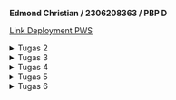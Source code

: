 
**Edmond Christian / 2306208363 / PBP D**

[Link Deployment PWS](http://edmond-christian31-ecommerceassignment.pbp.cs.ui.ac.id)
<Details>
<Summary>Tugas 2</Summary>

## Tugas 2
**Jelaskan bagaimana cara kamu mengimplementasikan checklist di atas secara step-by-step**

1. Membuat folder dengan nama project saya di komputer dan menyambungkannya dengan git.
2. Membuat repository kosong di github.
3. Melakukan commit dan push folder komputer ke dalam github untuk menyambungkan kedua git.
4. Membuat dan mengaktifkan virtual environment dengan `python -m venv env` kemudian `env\Scripts\activate`.
5. Menginstall library Django dan library lain yang diperlukan dengan membuat `requirements.txt` dan menjalankan `pip install -r requirements.txt`.
6. Membuat project Django dengan `django-admin startproject the_eh_toko .` dan mengkonfigurasikan localhost ke dalam allowed host di `settings.py`.
7. Mengecek apakah project berhasil terbuat dengan `python manage.py runserver`.
8. Membuat file `.gitignore` untuk membatasi file-file yang akan dipush ke github.
9. Melakukan initial commit dan push project ke github.
10. Membuat aplikasi `main` dalam project dengan `python manage.py startapp main` dan menambahkannya ke dalam `INSTALLED_APPS` di `settings.py`.
11. Membuat template `main.html` dan mengisinya dengan teks mengenai e-commerce yang dibikin dan produknya.
12. Membuat model `Product` dan melakukan migrasi  dengan `python manage.py makemigrations` dan `python manage.py migrate`.
13. Menambahkan fungsi pada `views.py` untuk mengembalikan `context` yang akan mengisi nilai variabel pada `main.html`.
14. Mengkonfigurasi routing project sehingga `main.html` muncul.
15. Melakukan push ke github.
16. Membuat project baru pada website PWS (Pacil Web Service).
17. Menambahkan `edmond-christian31-ecommerceassignment.pbp.cs.ui.ac.id` ke dalam allowed host project.
18. Menghubungkan project dengan PWS sesuai dengan panduan websitenya. 
19. Melakukan push terhadap branch pws dengan `git push pws master`.
20. Menunggu proses building project oleh PWS dan setelah selesai project dapat diakses melalui http://edmond-christian31-ecommerceassignment.pbp.cs.ui.ac.id/
(Setiap langkah tersebut tidak saya lakukan sekaligus, melainkan dalam beberapa sesi. Untuk setiap sesi saya mulai dengan `env\Scripts\activate` dan akhiri dengan `deactivate`).
21. Setelah project dapat terlihat dan benar, saya menambahkan gambar salah satu produk ke dalam `main.html`.
22. Penambahan gambar dilakukan dengan membuat folder baru `/static` pada folder aplikasi `main`, kemudian memasukan gambar ke dalam folder tersebut.
23. Pada `main.html` saya menambahkan `{% load static %}` di awal dokumen agar gambar di folder `/static` dapat ditemukan
24. Lalu saya juga mengganti beberapa teks dan formatting pada `main.html`
25. Terakhir saya melakukan push terhadap github dan WPS. (Pada website PWS, project mungkin belum menampilkan tampilan terbaru sebab build yang gagal karena PWS yang sedang bermasalah)


**Buatlah bagan yang berisi request client ke web aplikasi berbasis Django beserta responnya dan jelaskan pada bagan tersebut kaitan antara `urls.py`, `views.py`, `models.py`, dan berkas `html`.**

<img src="main/static/DjangoDiagram.png">


**Jelaskan fungsi git dalam pengembangan perangkat lunak!**

Git merupakan sebuah software version control, yang berarti git berfungsi untuk memanajemen perubahan suatu kode software. Pada pengembangan software tentunya akan terjadi banyak perubahan kode software, dengan git seseorang dapat menyimpan suatu versi dari softwarenya. Jika pengembang software tersebut ingin melakukan perubahan kode tanpa mengganti kode yang sekarang ia dapat membuat berbagai branch baru untuk melakukan testing dll., dan ia juga dapat kembali ke branch utama jika ingin melakukan hal yang berbeda. Dengan branching ini, lebih dari satu orang juga dapat bekerja pada suatu project atau aplikasi yang sama tanpa mengganggu satu sama lain yang di mana jika ingin dilakukan perubahannya perlu dimerge. Fungsi yang terakhir adalah, git dapat berperan sebagai backup jika kode utama memiliki kesalahan ataupun ingin kembali ke kode yang awal. Jadi fungsi git dalam pengembangan software secara singkat adalah meningkatkan efisiensi pengembangan software, memungkinkan kolaborasi dalam pengembangan software, dan sebagai backup versi software.


**Menurut Anda, dari semua framework yang ada, mengapa framework Django dijadikan permulaan pembelajaran pengembangan perangkat lunak?**

Menurut saya, karena Django merupakan framework yang populer (sehingga terdapat banyak resource mengenainya) dan cukup mudah dipahami karena menggunakan Python sebagai bahasa utamanya. Python merupakan bahasa yang telah dipelajari pada DDP1 dan merupakan bahasa pemrograman yang relatif lebih mudah dari bahasa pemrograman lain sehingga akan memudahkan kita dalam mempelajari Django. Selain itu, ada juga alasan lain mengapa Django dipilih yang awalnya saya tidak diketahui, seperti tertulis pada slide materi contohnya Django bersifat open source, cepat, sangat scalable, dan seterusnya.


**Mengapa model pada Django disebut sebagai ORM?**
Django disebut sebagai ORM (Object Relational Mapping) karena Django menyimpan data sebagai objek di Python, yang kemudian objek-objek tersebut yang berupa data dapat dipetakan terhadap tabel-tabelnya pada sebuah relational database umumnya seperti SQL. Selanjutnya, jika ingin mengolah atau melakukan hal terkait database dapat dilakukan menggunakan prinsip OOP (Object Oriented Programming) pada datanya.


</Details>
<Details>
<Summary>Tugas 3</Summary>

## Tugas 3

**Jelaskan mengapa kita memerlukan *data delivery* dalam pengimplementasian sebuah platform?**
*Data delivery* dibutuhkan dalam sebuah platform agar platform tersebut dapat bersifat responsif terhadap pengguna, dengan kata lain *data delivery* memungkinkan sebuah platform seperti suatu website untuk menampilkan tampilan yang sesuai dan terus berubah menurut input user dan data yang berada pada basis data/*database* server websitenya. Tanpa data delivery, tampilan website mungkin terlihat statik ataupun tidak dapat diakses sama sekali sehingga memberikan kesan yang buruk terhadap pengguna platform tersebut.

**Menurutmu, mana yang lebih baik antara XML dan JSON? Mengapa JSON lebih populer dibandingkan XML?**
Menurut saya keduanya memiliki fungsinya masing-masing dan tidak ada yang secara keseluruhan lebih baik, namun jika saya harus memilih menggunakan antara keduanya saya akan memilih JSON karena format data dalam JSON yang lebih mudah dipahami dan lebih ringkas dibandingkan dengan XML. Alasan JSON lebih populer dibandingkan XML menurut saya yang utama adalah karena proses *parsing* data lebih cepat dilakukan dalam format JSON, ini dikarenakan formatnya yang lebih sedikit dan ringkas, tidak seperti format XML yang memiliki *tag* dan struktur yang lebih kompleks.

**Jelaskan fungsi dari method `is_valid()` pada form Django dan mengapa kita membutuhkan method tersebut?**
Sesuai namanya, method `is_valid()` pada form Django berfungsi untuk melakukan validasi atas setiap isian dari *field-field* yang ada pada form tersebut. Jika datanya valid maka method tersebut akan mengembalikan nilai boolean `true`. Contoh isian form yang valid adalah isian yang tidak kosong pada field yang bersifat wajib diisi. Method ini diperlukan pada form Django agar input pengguna sesuai yang developer inginkan dan juga menghindari input yang dapat mengganggu kinerja program.

**Mengapa kita membutuhkan `csrf_token` saat membuat form di Django? Apa yang dapat terjadi jika kita tidak menambahkan `csrf_token` pada form Django? Bagaimana hal tersebut dapat dimanfaatkan oleh penyerang?**
`csrf_token` dibutuhkan dalam sebuah form di Django agar saat melakukan submit form ataupun melakukan request lain, kegiatan tersebut dapat dipastikan berasal dari pengguna yang sudah diautentikasi dan bukan oleh pihak ketiga yang *malicious*. `csrf_token` sebuah pengguna dibuat secara acak untuk setiap sesi pengguna sehingga sulit untuk ditebak. Jika kita tidak menggunakan `csrf_token`, maka form yang disubmit atau request lainnya tidak dapat diautentikasi sehingga bisa saja bukan pengguna yang sebenarnya yang melakukan request atau mengsubmit form tersebut, melainkan orang lain yang ingin menyerang dengan identitas sebagai pengguna sebenarnya. Penyerang ini kemudian dapat melakukan request seperti mengsubmit isi form yang salah, atau melakukan request data penting pengguna asli.

**Jelaskan bagaimana cara kamu mengimplementasikan checklist di atas secara step-by-step**

1. Sebelum memulai proses pembuatan form, saya menambahkan `github/workflows/deploy.yml` terlebih dahulu agar kedepannya saat saya melakukan push project terhadap github, dilakukan juga push terhadap pws. Lalu saya juga mengecilkan gambar yang sebelumnya saya tambahkan di tugas 2.
2. Lalu saya menambahkan sebuah template atau kerangka yang akan digunakan sebagai template halaman-halaman yang berada di website saya.
3. Penambahannya adalah dengan membuat direktori `templates` pada root folder dan mengisinya dengan file `base.html` yang berisi beberapa `{% block ... % }`. `{% block ... % }` merupakan bagian html yang dapat diganti oleh konten-konten tertentu di halaman html yang sudah jadi.
4. Selanjutnya pada direktori project `the_eh_toko` saya menambahkan direktori tersebut ke dalam variabel `TEMPLATES` pada `settings.py`. 
5. Setelah itu, saya mengubah `base.html` yang berada pada direktori `main/templates/` sehingga menggunakan kerangka dari `base.html` yang sebelumnya sudah dibuat, dengan menambahkan `{% extends 'base.html' %}` dan mengapit isinya dengan `{% block content %}` dan `{% endblock content %}`.
6. Sebelum membuat form, saya menambahkan terlebih dahulu atribut `id` pada class object `Product` pada `models.py` yang akan disimpan di database. Atribut `id` yang dibuat menggunakan uuid64 agar bersifat acak dan tidak dapat ditebak (aman), fungsi atribut ini agar setiap object atau data memiliki *unique identifier*
7. Setelah menambahkan atribut pada `models.py`, saya menjalankan `makemigrations` dan `migrate` untuk melakukan pengubahan pada basis data.
8. Pada saat memulai pembuatan form, saya membuat terlebih dahulu `forms.py` di direktori `main` yang akan membuat struktur formulir yang nantinya akan ditampilkan. Isinya adalah sebuah class object baru, `NewProductForm` dan inner class `Meta` yang berisi mengenai object yang akan diterima dan isian mengenai atribut object. (Import class `Product` tentunya dilakukan).
9. Pada file `views.py` di direktori `main`, melakukan import `redirect`, `NewProductForm`, dan `Product`. Lalu membuat fungsi `add_product` dengan parameter _request_ yang berisi prosedur pembuatan form dan penyimpanan isi dari form.
10. Setelah itu, menambahkan beberapa line kode di fungsi `show_main` agar variabel `products` yang merupakan objek-objek atau data pada basis data dapat diteruskan menuju `main.html`.
11. Selanjutnya, mengimport fungsi `add_product` dan menambahkan _path_ terhadap halaman form pada `main/urls.py`.
12. Membuat file baru `main/templates/add_product.html` yang akan menjadi template untuk halaman formulir penambahan produk, file ini juga menggunakan kerangka `base.html` yang sudah dibikin.
13. Menambahkan kode di `main/templates/main.html` untuk menampilkan tabel yang _header_-nya merupakan atribut dari objek `Product` dan baris-baris selanjutnya merupakan objek `Product` yang telah ditambahkan melalui halaman formulir, selain itu juga menambahkan tombol untuk ke halaman formulir jika ingin menambahkan produk baru. Untuk mengamankan dan mencegah serangan ditambahkan juga `csrf_token`. Dengan ini maka proses pembuatan input form selesai.
14. Berikutnya, membuat 4 fungsi pada `views.py` untuk melihat objek-objek yang sudah dibuat dalam format XML, JSON, XML _by ID_, dan JSON _by ID_.
15. Diawali dengan melakukan import `HttpResponse` dan `Serializer` pada `views.py`.
16. Membuat fungsi `show_xml` dengan parameter _request_ yang mengembalikan data semua object `Product` yang diubah sehingga terbaca dalam format XML. Dengan kode sebagai berikut: 

```python
def show_xml(request):
    data = Product.objects.all()
    return HttpResponse(serializers.serialize("xml", data), content_type = "application/xml")
```

17. Melakukan import fungsi tersebut ke dalam `main/urls.py` dan di dalamnya menambahkan _path url_ agar terdapat halaman baru untuk melihat object dalam XML.
18. Untuk menambahkan fungsi yang menampilkan data dalam JSON, serupa dengan langkah-langkah pembuatan tampilan dalam XML pada langkah 14-15, dengan perbedaannya berada pada nama fungsinya menjadi `show_json` dan mengembalikan data berupa "json", yang kemudian dilanjutkan dengan routing.
19. Selanjutnya adalah proses menambahkan fungsi `show_xml_by_id` dan `show_json_by_id`. Prosesnya serupa dengan `show_xml` dan `show_json`, namun variabel `data` pada kedua fungsi tersebut diubah sehingga data yang diambil hanya yang memiliki id yang sesuai.

```python
    data = Product.objects.filter(pk = id)
```

20. Selanjutnya, menambahkan _path_ kedua fungsi tersebut sehingga dapat dilihat. _Path_-nya sama dengan _path_ jika ingin melihat keseluruhan object, namun ditambahkan dengan `/[id]` dengan `[id]` diubah oleh id object yang ingin dilihat secara satu-persatu.
21. Dengan itu 3 checklist pertama diselesaikan. Selanjutnya adalah checklist untuk menjawab pertanyaan-pertanyaan, di mana sumbernya adalah slide yang berada pada kelas PBP, pembelajaran di kelas, dan berbagai referensi lain di internet.

<b>Screenshot Postman</b>
<b>1. XML</b>
<img src="main/static/Screenshot_XML.png">

<b>2. JSON</b>
<img src="main/static/Screenshot_JSON.png">

<b>3. XML/[id]</b>
<img src="main/static/Screenshot_XML_by_ID.png">

<b>4. JSON/[id]</b>
<img src="main/static/Screenshot_JSON_by_ID.png">

</Details>

<Details>
<Summary>Tugas 4</Summary>

## Tugas 4

**Apa perbedaan antara `HttpResponseRedirect()` dan `redirect()`**

`redirect()` merupakan sebuah fungsi dan `HttpResponseRedirect()` merupakan sebuah class yang tidak sepenuhnya terpisah, sebenarnya fungsi `redirect()` merupakan salah satu fungsi *shortcut* yang ada di Django. Di dalamnya, akan dikembalikan sebuah objek `HttpResponseRedirect()`. `HttpResponseRedirect()` kemudian akan melakukan respon *redirect* terhadap URL yang diberikan pada argumennya. Perbedaannya terdapat pada argumen yang diambil keduanya, fungsi `redirect()` mengambil argumen yang dapat berupa string URL contohnya `/login` atau `https://www.contoh.com`, sebuah model (yang kemudian akan melakukan *redirect* ke model tersebut dalam http), dan nama sebuah *view* contohnya `main:show_main` dan `main:login`. Sementara, objek `HttpResponseRedirect()` hanya bisa melakukan *redirect* jika argumennya merupakan string URL, sehingga `redirect()` memiliki argumen yang lebih fleksibel, jika ingin melakukan yang sama menggunakan `HttpResponseRedirect()` maka dapat digunakan fungsi seperti `reverse()` yang mengembalikan string URL dari sebuah *view*.

**Jelaskan cara kerja penghubungan model `Product` dengan `User`!**

Pada tugas 4 ini dihubungkan setiap model `Product` yang dibuat dengan seorang `User`. Langkah pertama yang dilakukan adalah menambahkan atribut *ForeignKey* pada model `Product`, selain menjadi dasar hubungan keduanya, hubungannya dengan `User` akan bersifat *many-to-one* yang berarti setiap `Product` akan terhubungan dengan 1 `User`, tetapi 1 `User` bisa terhubung dengan banyak `Product`. Selanjutnya adalah mengisi *field* tersebut dengan sebuah `User`. Hal ini terjadi saat proses penambahan produk di fungsi `add_product()`, saat `User` mengisi *form* untuk membuat objek `Product` baru, `User` itu akan disimpan dalam field *ForeignKey* `Product` sehingga objek yang terbuat akan terhubung dengan `User` dan kemudian dapat dilakukan operasi yang berkaitan misalnya mencari semua objek `Product` yang dibuat oleh `User` tertentu. 

**Apa perbedaan antara *authentication* dan *authorization*, apakah yang dilakukan saat pengguna login? Jelaskan bagaimana Django mengimplementasikan kedua konsep tersebut.**

Menurut definisi, *authentication* berarti proses verifikasi identitas seorang pengguna, dan *authorization* berarti proses verifikasi hak akses seorang pengguna terhadap sesuatu. Saat pengguna *login*, proses yang dilakukan adalah *authentication* karena aplikasi akan mengecek identitas pengguna berdasarkan kredensial yang diberikan, dan setelah identitas pengguna diverifikasi dan mereka memasuki aplikasi, akan dilakukan lagi *authorization* untuk mengecek lagi hak akses atau *permission* yang dimiliki pengguna pada aplikasi. Jadi di saat login akan dilakukan *authentication* yang diikuti oleh *authorization*. Django mengimplementasikan keduanya, *authentication* dilakukan melalui fungsi `login()` saat seorang pengguna ingin masuk ke dalam website untuk pertama kali, dan kemudian akan menyimpan keadaan *logged in* sebagai `User` yang kredensialnya sesuai untuk sesi tersebut. Selain itu, ada juga fungsi `authenticate()` yang akan mengecek kredensial yang dimasukkan dan kemudian mengembalikan `User` yang sesuai, dan jika tidak ada maka akan mengembalikan `None`. Lalu proses *authorization* pada Django juga diimplementasikan melalui beberapa fitur seperti *decorator* contohnya `@login_required` yang memungkinkan akses tertentu pada website hanya jika pengguna sedang dalam keadaan *logged in*. Selain itu, Django juga memiliki fitur *groups* sehingga setiap `User` dapat dimasukkan ke dalam grup-grup tertentu. Pada grup tersebut dapat diatur mengenai hak akses atau *permission* yang dimiliki `User` dalam website/aplikasi. Implementasi *authentication* dan *authorization* dalam Django selebihnya terdapat dalam library `django.contrib.auth`. 

**Bagaimana Django mengingat pengguna yang telah login? Jelaskan kegunaan lain dari *cookies* dan apakah semua cookies aman digunakan?**

Django mengingat pengguna yang telah *login* dengan membuat *cookie* `sessionid` di saat pengguna *login*, selama terdapat *cookie* tersebut pada halaman/aplikasi maka pengguna akan dianggap *logged in*, sebaliknya jika *cookie* tersebut dihapus atau tidak ada maka pengguna dianggap tidak *logged in*. Selain untuk proses *authentication*, kegunaan lain dari *cookie* adalah untuk menyimpan data terkait pengguna lainnya, seperti *preference* dan aktivitas pengguna dalam website. Salah satu contoh data yang bisa disimpan adalah waktu terakhir kali pengguna melakukan *login*. Setiap *cookie* yang ada aman digunakan, sebab yang *cookie* hanya menyimpan data yang berkaitan dengan websitenya. Namun, apabila keamanan suatu website tidak sempurna, maka data *cookie* seorang pengguna dapat dimiliki/diambil oleh pengguna lain dan dapat disalahgunakan. Contoh data berbahaya yang dapat diambil dari *cookie* adalah `sessionid` yang memungkinkan penyerang untuk berpura-pura menjadi `User` yang 'diambil' `sessionid`nya dan kemudian melakukan *request* terhadap website sebagai `User` tersebut.

**Jelaskan bagaimana cara kamu mengimplementasikan *checklist* di atas secara *step-by-step* (bukan hanya sekedar mengikuti tutorial)**

1. Melakukan import `UserCreationForm` dan `messages` pada `main/views.py`. `UserCreationForm` mengandung form default yang disediakan django untuk melakukan pendaftaran pengguna, sementara `messages` untuk menghasilkan pesan.
2. Membuat fungsi `register` pada `main/views` untuk menghasilkan halaman di mana pengguna dapat mendaftarkan akun, di dalam fungsinya juga ada return untul melakukan redirect ke halaman utama setelah melakukan pendaftaran/register.
3. Membuat template baru bernama `register.html` pada `main/templates` yang akan menjadi template halaman pendaftaran pengguna. Pada template akan terdapat form dalam bentuk tabel, dan message dalam bentuk list. Message yang dapat ditampilkan adalah pembuatan akun berhasil atau gagal.
4. Mengimport `register` ke dalam `main/urls.py` dan melakukan *routing* halaman register yang telah dibuat.
5. Melakukan import `AuthenticationForm`, `authenticate`, dan `login`. pada `main/views` untuk membuat form login user.
6. Membuat fungsi `login_user` untuk membuat fungsi yang menghasilkan halaman login pengguna. Di dalamnya digunakan `AuthenticationForm` yang mengecek input username dan password pengguna, jika benar dan valid maka akan diredirect ke halaman utama dan pengguna logged in dalam website.
7. Membuat template baru `login.html` pada `main/templates` yang akan menjadi halaman login pengguna. Kemudian dilakukan routing terhadapnya di dalam `main/urls.py`
8. Melakukan import `logout` kedalam `main/views.py` dan membuat fungsi `logout_user` untuk melakukan logout pengguna.
9. Menambahkan tombol untuk melakukan logout di halaman utama `main.html`, jika ditekan maka akan menjalankan fungsi untuk logout. Kemudian melakukan routing terhadap `logout_user` pada `main/urls.py`. Saya juga menambahkan sedikit spasi antara button logout dan menambahkan produk baru dengan menambahkan tag `<br>`.
10. Menambahkan kode `from django.contrib.auth.decorators import login_required` untuk mengimport `login_required`. Setelah itu menambahkan decorator `@login_required(login_url='/login')` pada fungsi `show_main`. Ini bertujuan agar seorang pengguna harus logged in terlebih dahulu jika ingin ke halaman utama toko, jika tidak logged in maka akan diredirect ke halaman login. 
11. Setelah itu, saya mengetes terlebih dahulu website saat itu. Saya juga menambahkan beberapa button untuk kembali ke halaman sebelumnya.
12. Selanjutnya untuk menggunakan *cookies*, mengimport `datetime`, `HttpResponseRedirect`, dan `reverse`. Setelah itu, menambahkan kode ke dalam fungsi `login_user`. Di dalam kode tersebut, akan dibuat *cookie* `last_login` yang menyimpan data berupa waktu pengguna login di saat itu.
13. Menambahkan key `last_login` ke dalam context pada fungsi `show_main` yang isinya berupa *cookie* dengan nama yang sama.
14. Memodifikasi kode fungsi `logout_user` agar saat pengguna keluar *cookie* `last_login` mereka dihapus.
15. Untuk menampilkan info seperti username pengguna yang logged in, menambahkan `main.html` dengan kode:

```html
...
<h3>Hi, {{username}}</h3>
...
```

16. Lalu, menambahkan key `username` pada `main/views.py` yang memiliki nilai username dari pengguna yang sedang logged in. Caranya dengan menambahkan fungsi `show_main` kode berikut:

```python
...
    'username': request.user.username,
...
``` 

17. Selanjutnya, menghubungkan model `Product` dengan `User`. Dimulai dengan melakukan import `User` ke dalam `main/models.py`. Lalu, menambahkan atribut `user` dengan potongan kode `user = models.ForeignKey(User, on_delete=models.CASCADE)`.
18. Menghubungkan model `Product` dan `User` dengan meng*assign* nilai dari atribut `user` dengan `User` yang sedang logged in. Caranya dengan memodifikasi kode pada fungsi `add_product` di `main/views.py` menjadi

```python
...
    if form.is_valid() and request.method == "POST":
        new_product = form.save(commit=False)
        new_product.user = request.user
        new_product.save()
        return redirect('main:show_main')
...
```

19. Memfilter tampilan data `Product` yang ditampilkan dengan menyaringnya sehingga hanya dimunculkan jika atribut `user`nya bernilai sama dengan `User` yang sedang logged in dengan memodifikasi fungsi `show_main` dengan:

```python
...
    products = Product.objects.filter(user=request.user)
...
```

20. Melakukan migrasi model dengan `python manage.py makemigrations` dan `python manage.py migrate`. Sementara itu semua objek `Product` yang ada akan dihubungkan ke user yang sama/default terlebih dahulu. Sekarang setiap pengguna hanya dapat melihat product yang ditambahkannya.
21. Melakukan import `os` pada `the_eh_toko/settings.py` dan memodifikasi kode agar mode debug Django hanya berjalan saat development (lokal) dengan:

```python
...
PRODUCTION = os.getenv("PRODUCTION", False)
DEBUG = not PRODUCTION
...
```

22. Selanjutnya saya menambahkan produk untuk 2 akun pengguna agar terdapat 3 produk masing-masing, untuk mengerjakan checklist 2.

Screenshot pengguna 1 dengan 3 produknya
<img src="main/static/Screenshot_pengguna1.png">


Screenshot pengguna 2 dengan 3 produknya
<img src="main/static/Screenshot_pengguna2.png">

</Details>

<Details>
<Summary>Tugas 5</Summary>

## Tugas 5

**Jika terdapat beberapa CSS selector untuk suatu elemen HTML, jelaskan urutan prioritas pengambilan CSS selector tersebut!**

Jika terdapat beberapa CSS selector untuk suatu elemen HTML, *style* yang akan diambil ditentukan oleh prioritas yang ada. Prioritas tersebut dari yang paling diprioritaskan adalah *Inline styles*, *ID selector*, *Class selector*, dan *Element selector*. *Inline styles* adalah *style* dari sebuah elemen HTML yang langsung dituliskan di dalam tag elemen HTML tersebut. *ID selector* memiliki format `#idname {...}` pada file atau script CSS, *Class selector* memiliki format `.classname {...}`, sementara untuk format `Element selector` memiliki format `elementname {...}` . Contoh:
```html
<h1 class="class1" id="title" style="font-size:70">Judul Dengan Ukuran Font 70</h1>
```
Pada contoh tersebut, ukuran tulisan tersebut akan berukuran 70 karena style *inline* yang meng*override style* ukuran font default untuk elemen tipe h1, *class* class1, dan *id* title. Selain itu, penentuan *style* lainnya seperti *color* dan *font-family* akan ditentukan berdasarkan *id*, lalu jika tidak ditentukan disana maka akan ditentukan oleh *class* dan *element*nya, dan jika masih tidak ditemukan maka akan digunakan *default style* dari browser atau aplikasi penampil HTML. Selain itu ada juga properti `!important` yang akan meng*override* urutan prioritas yang sebelumnya telah disebut jika digunakan.

**Mengapa responsive design menjadi konsep yang penting dalam pengembangan aplikasi web? Berikan contoh aplikasi yang sudah dan belum menerapkan responsive design!**

*Responsive design* merupakan konsep yang penting dalam pengembangan aplikasi web karena dengannya, dipastikan tampilan/desain suatu website disesuaikan dengan perangkat yang mengakses website tersebut. Jika *responsive design* tidak diterapkan pada sebuah website, kemungkinan besar tampilan website tersebut akan terlihat berantakan jika ditampilkan pada perangkat atau browser yang memiliki resolusi berbeda dari *developer* website, dan apabila tampilan website berantakan maka tentunya fungsionalitas website dapat terganggu, contohnya sebuah teks yang keluar dari *containernya* sehingga sulit dibaca. Ini terjadi karena browser atau perangkat melakukan penyesuaian secara otomatis yang umumnya hanya berupa pergeseran dan pengecilan elemen HTML. Jadi *responsive design* meningkatkan aksesibilitas website dan pengalaman pengguna/*user experience* dalam menggunakan suatu website.
Contoh website yang belum menerapkan *responsive design* adalah website `http://aren.cs.ui.ac.id/sda/` sebagaimana pada gambar, sementara salah satu website yang sudah menerapkan *responsive design* adalah `https://scele.cs.ui.ac.id` yang desainnya disesuaikan terhadap perangkat atau browser yang membukanya.

<img src="main/static/not_responsive.png">

**Jelaskan perbedaan antara margin, border, dan padding, serta cara untuk mengimplementasikan ketiga hal tersebut!**

*margin*, *border*, dan *padding* merupakan komponen dari *CSS box model*. Selain ketiga itu ada juga *content* yang menjadi isi dari suatu elemen html tersebut. *Padding* adalah area yang mengelilingi *content* sebelum dibatasi oleh *border*. *Border* adalah sebuah garis yang membatasi area *padding* dengan *margin*. *Margin* adalah area yang berada di luar *border* dan elemen html tersebut. *Border* umumnya cukup mudah dibedakan karena hanya sebuah garis perbatasan, melainkan *margin* dan *padding*lah yang istilahnya bermakna serupa. Perbedaan utamanya adalah area *padding* termasuk sebagai area di dalam elemennya sehingga *padding* berguna untuk mengatur *spacing* di dalam elemennya dll, sebaliknya, *margin* termasuk pada area luar elemen HTMLnya sehingga margin dapat digunakan untuk mengatur *spacing* elemennya dengan elemen lain. Contoh cara untuk mengimplementasikannya adalah:
```css
div {
  width: 320px;
  height: 50px;
  padding: 10px;
  border: 5px solid gray;
  margin: 30px;
}
```
Pada contoh tersebut, elemen tipe div pada HTML akan memiliki *border* garis solid (garis tidak putus-putus biasa) setebal 5px dengan warna abu-abu, lalu spasi elemen yang di dalamnya (*content*) akan berjarak 10px dengan *border* abu-abu tadi. Di luar *border* elemennya akan berjarak 30px dalam segala sisi dari elemen lainnya (dengan asumsi margin elemen lainnya tidak lebih besar dari 30px, jika iya maka jaraknya sebesar elemen lain tersebut).


**Jelaskan konsep flex box dan grid layout beserta kegunaannya!**

*flex box* dan *grid layout* adalah tipe sistem *layout* yang terdapat dalam CSS. Pada sebuah tampilan website, sistem *layout*lah yang kan mengatur tata peletakan elemen-elemennya. *Flexbox* adalah sistem *layout* yang memiliki 1 dimensi, yang berarti tata peletakan hanya dilakukan pada 1 arah, seperti penambahan elemen hanya ke kanan, bawah, dll. sampai memenuhi sebuah *flex* kontainer. *Flexbox* digunakan saat kita ingin mengisi suatu kontainer yang ukurannya dapat berubah-ubah/tidak diketahui dengan elemen tertentu, contohnya pada elemen yang fleksibel dan 1 dimensi, *navigation bar*.
*Grid layout* adalah sistem *layout yang menata elemen-elemennya dalam 2 dimensi, yakni secara horizontal dan vertikal. Pada *layout* ini, area HTML akan terbagi-bagi menjadi berbagai kolom dan baris selayaknya sebuah tabel. Dengan *layout* ini, peletakan elemen akan menjadi lebih leluasa karena dapat menempatkannya ke dalam "kotak" baris dan kolom tertentu. *Grid layout* digunakan jika *layout* suatu HTML kompleks dan/atau elemen-elemennya perlu diatur secara spesifik.

**Jelaskan bagaimana cara kamu mengimplementasikan checklist di atas secara step-by-step (bukan hanya sekadar mengikuti tutorial)!**

1. Langkah pertama adalah untuk menambahkan fitur edit produk terlebih dahulu.
2. Menambahkan fungsi `edit_product` pada `main/views.py` yang akan mengembalikan *context* berupa formulir untuk halaman edit produk dan menyimpan perubahan yang ada pada formulir terhadap objek produk.
3. Membuat berkas HTML baru `edit_product.html` pada `main/templates` yang akan menjadi template halaman edit produk dan kemudian melakukan routing terhadapnya pada `main/urls.py`.
4. Menambahkan tombol untuk mengedit produk di `main/templates/main.html` di tabel yang menampilankan produk. Dengan ini maka tombol edit akan muncul di baris setiap produk.
5. Memulai menambahkan fitur menghapus produk dengan menambahkan fungsi `delete_product` pada `main/views.py`. Fungsi ini memiliki parameter *request* dan *id*, saat fungsi ini dilakukan maka objek produk dengan *id* yang sesuai akan dihapus dari *database*.
6. Melakukan routing untuk respons fungsi menghapus produk pada `main/urls.py`. 
7. Menambahkan tombol untuk menghapus produk di `main/templates/main.html` sehingga saat dipencet akan menghapus produk di tabel dan redirect kembali ke halaman utama sehingga ter*refresh* dan produk hilang.
8. Menambahkan gambar untuk setiap produk dengan menambahkan folder *media* pada `the_eh_toko/settings.py`, kemudian melakukan routing pada `the_eh_toko/urls.py`
9. Selain itu juga mengedit template dan menambahkan tambahan pada tag *form*, yaitu `enctype='multipart/form-data`. 
10. Menambahkan tampilan untuk gambar produk dan *style*nya pada `main/templates/main.html`.
10. Menambahkan `request.FILES` sebagai parameter `NewProductForm` pada fungsi `add_product` dan `edit_product`. Dengan ini maka gambar tiap produk dapat ditampilkan, dan jika tidak memberikan gambar maka diberikan gambar `default.png`.
11. Selanjutnya adalah melakukan kustomisasi *template* HTML dengan CSS framework Tailwind.
12. Pertama-tama ditambahkan `<script src="https://cdn.tailwindcss.com">` pada `template/base.html` pada *root* folder untuk menyambungkan *template* dengan script Tailwind.
13. Menambahkan *Navigation Bar/navbar* dengan membuat file `templates/navbar.html` pada *root* folder dan mengisinya dengan sebuah *navbar*.
14. Melakukan meng*include navbar* tersebut ke dalam `main.html`, `add_product.html`, dan `edit_product.html` pada folder `main`
15. Melakukan konfigurasi file *static* untuk CSS dll pada `the_eh_toko/settings.py`.
16. Membuat file `global.css` pada `static/css` di *root* folder dan menghubungkan `base.html` dengannya.
17. Mengisi file `global.css` untuk menyesuaikan tampilan website.
18. Melakukan styling pada seluruh template yang ada seperti mengatur warna dan menambahkan elemen. 
19. Membuat file `templates/card_info.html` sebagai template tampilan berbagai info dalam kartu nantinya. Selanjutnya membuat file `templates/card_product.html` yang nantinya akan menjadi template tampilan produk dalam sebuah kartu.
20. Menambahkan gambar pada folder baru `static/image/no-product.png` di *root* folder. Selain itu juga mengedit `main.html` agar memunculkan tampilan yang berbeda jika tidak ada produk yang terdaftar.
21. Selanjutnya mengedit `card_product.html` sehingga dapat memunculkan gambar, dan jika tidak ada akan menampilkan sebuah gambar default.
</Details>
<Details>
<Summary>Tugas 6</Summary>

## Tugas 6

**Jelaskan manfaat dari penggunaan JavaScript dalam pengembangan aplikasi web!**

Penggunaan JavaScript memiliki banyak manfaat dalam pengembangan aplikasi web, namun yang utama adalah memungkinkan pembuatan halaman web yang dinamis dan interaktif. Dengan JavaScript suatu website tidak statis yang memerlukan *reload* setiap kali terdapat perubahan pada halamannya, melainkan contohnya dengan AJAX pembaruan data dapat terjadi tanpa melakukan reload untuk keseluruhan halaman web (asinkronus), hal ini juga dapat dilakukan terhadap perubahan style/CSS ataupun elemen HTML lainnya. Animasi dan efek visual interaktif yang menarik juga dimungkinkan dengan adanya JavaScript dan CSS. Dalam fungsionalitas, JavaScript memungkinkan beberapa proses tertentu seperti validasi isi form pada sisi *frontend*, *lazy loading*, dan halaman web yang *event-driven*.

**Jelaskan fungsi dari penggunaan `await` ketika kita menggunakan `fetch()`! Apa yang akan terjadi jika kita tidak menggunakan `await`?**

Fungsi dari `await` adalah untuk menunggu respon dari fungsi `fetch()` yang dilakukan, tanpanya kode akan terus berlanjut walaupun nilai dari variabel yang mengandung produk masih kosong karena pengambilan data dari basis data belum selesai. `fetch()` merupakan fungsi asinkronus yang akan mengembalikan sebuah *promise*, *promise* inilah yang akan mengisi variabel dari data yang ingin diambil. Proses penyelesaian fungsi `fetch()` tidak instan karena harus mengambil datanya dari basis data server. Dengan adanya `await`, penjalanan kode akan menunggu agar fungsi `fetch()` selesai dan *promise* terpenuhi sehingga variabel yang berisi data tidak kosong dan selanjutnya dapat dikelola. Jika `await` tidak digunakan maka saat variabel yang berisi data dari `fetch()` ingin digunakan maka isinya dapat masih berupa *promise* yang bukan data yang sebenarnya.


**Mengapa kita perlu menggunakan decorator `csrf_exempt` pada *view* yang akan digunakan untuk AJAX `POST`?**

Decorator csrf_exempt digunakan pada *view* yang menggunakan AJAX POST karena pada request AJAX POST tidak disertakan dengan csrf_token yang di*generate* saat itu, sehingga agar request tetap diterima dan dijalankan diperkukan decorator csrf_exempt tersebut. Jika tidak maka request tersebut akan tetap dilakukan cek CSRF, namun karena tidak memiliki csrf_token yang valid maka requestnya akan ditolak dari pihak server. Hal ini hanya diperlukan pada AJAX POST, karena pada request POST seperti pada `add-product` csrf_token disertakan melalui kode `{% csrf_token %}` dalam melakukan requestnya sehingga tidak perlu di*exempt*. 

**Pada tutorial PBP minggu ini, pembersihan data *input* pengguna dilakukan di belakang (*backend*) juga. Mengapa hal tersebut tidak dilakukan di *frontend* saja?**

Pembersihan data *input* tidak cukup dilakukan di *frontend* saja karena sisi *frontend* website dapat dimanipulasi menggunakan *developer tools* yang berada pada browser setiap pengguna, karena itu diperlukan juga pembersihan data pada *backend*. Pada tutorial, data yang kotor (yang melalukan XSS) awalnya dapat tersimpan ke dalam basis data sehingga tiap kali objek tersebut di*load* scriptnya akan terjadi terus menerus. Namun pembersihan tersebut masih termasuk dalam *frontend*, dan jika ada pengguna yang ingin mengakses data melalui `/json` atau `/xml` maka akan ada data yang kotor. Jadi pembersihan data di *backend* juga diperlukan agar keseluruhan aplikasi/web aman, dengan pembersihan data di *backend* keamanan dan integritas kinerja website juga lebih terjamin, karena pada *frontend* pengguna dapat memanipulasi apapun, tetapi pada *backend* diperlukan otorisasi sehingga tidak sembarang pengguna dapat memanipulasinya.

**Jelaskan bagaimana cara kamu mengimplementasikan *checklist* di atas secara *step-by-step* (bukan hanya sekadar mengikuti tutorial)!**

1. Sebelum menambahkan AJAX, menambahkan dulu error message jika salah login dengan memberikan conditional pada fungsi fungsi view `login_user` pada `main/views.py`.
2. Mengimport `csrf_exempt` dan `require_POST` ke dalam `views.py`.
3. Menambahkan fungsi `add_product_ajax` pada `views.py` yang akan memproses penambahan produk dengan AJAX.
4. Melakukan routing terhadap fungsi `add_product` pada `main/urls.py`
5. Mengganti cara menampilkan data produk dengan `fetch()` API, menghapus context mengenai product pada show_main, dan memberi filter pada `show_json` dan `show_xml` agar hanya menampilkan produk dari user yang *logged in*.
6. Mengganti bagian kode HTML yang menunjukkan kartu produk dengan sebuah div kosong. Di bawah sebelum `{% endblock content %}` menambahkan script untuk menunjukkan kartu produk menggunakan `fetch()`.
7. Membuat modal sebagai form untuk menambahkan produk menggunakan AJAX dengan menambahkan elemen html.
8. Menambahkan script yang akan mengatur bagaimana modal bekerja dan script untuk menambahkan product melalui form yang berada pada form.
9. Menambahkan fungsi `strip_tags` untuk melindungi website dari *XSS* dan method `clean_name` dan `clean_description` untuk menghilangkan kemungkinan *XSS* dapat terjadi. Pada `views.py`, menambahkan kode untuk melakukan pengecekan data setelah `strip_tags` tidak boleh kosong (agar produk tidak ada yang nama atau deskripsinya kosong setelah di*strip*). Selain itu menggunakan fungsi `form.checkValidity` dan `form.reportValidity` agar *field* pada form seperti gambar tidak boleh kosong saat menambahkan produk.
10. Menambahkan `DOM Purify.sanitize` agar data "kotor" yang sebelumnya ditambahkan tidak melakukan scriptnya.

</Details>
